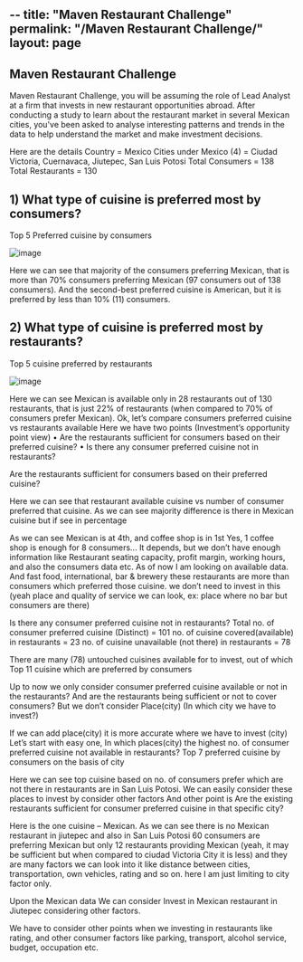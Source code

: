 --
title: "Maven Restaurant Challenge"
permalink: "/Maven Restaurant Challenge/"
layout: page
---


 ## Maven Restaurant Challenge

Maven Restaurant Challenge, you will be assuming the role of Lead Analyst at a firm that invests in new restaurant opportunities abroad. After conducting a study to learn about the restaurant market in several Mexican cities, you've been asked to analyse interesting patterns and trends in the data to help understand the market and make investment decisions.

Here are the details 
Country = Mexico
Cities under Mexico (4) = Ciudad Victoria, Cuernavaca, Jiutepec, San Luis Potosi
Total Consumers = 138
Total Restaurants = 130

## 1) What type of cuisine is preferred most by consumers?

Top 5 Preferred cuisine by consumers
 
![image](https://user-images.githubusercontent.com/92777166/137974815-668c1a19-a872-424f-bbb6-96f041e269d4.png)






Here we can see that majority of the consumers preferring Mexican, that is more than 70% consumers preferring Mexican (97 consumers out of 138 consumers).
And the second-best preferred cuisine is American, but it is preferred by less than 10% (11) consumers. 

## 2) What type of cuisine is preferred most by restaurants?
Top 5 cuisine preferred by restaurants
 
![image](https://user-images.githubusercontent.com/92777166/137974849-9eb5e6af-3071-443e-a5a8-8633b7ecabcf.png)

Here we can see Mexican is available only in 28 restaurants out of 130 restaurants, that is just 22% of restaurants (when compared to 70% of consumers prefer Mexican).
Ok, let’s compare consumers preferred cuisine vs restaurants available 
Here we have two points (Investment’s opportunity point view)
•	Are the restaurants sufficient for consumers based on their preferred cuisine?
•	Is there any consumer preferred cuisine not in restaurants?




Are the restaurants sufficient for consumers based on their preferred cuisine?
 
Here we can see that restaurant available cuisine vs number of consumer preferred that cuisine.
As we can see majority difference is there in Mexican cuisine but if see in percentage

 
As we can see Mexican is at 4th, and coffee shop is in 1st 
Yes, 1 coffee shop is enough for 8 consumers... 
It depends, but we don’t have enough information like Restaurant seating capacity, profit margin, working hours, and also the consumers data etc. As of now I am looking on available data.
And fast food, international, bar & brewery these restaurants are more than consumers which preferred those cuisine. we don’t need to invest in this (yeah place and quality of service we can look, ex: place where no bar but consumers are there)

Is there any consumer preferred cuisine not in restaurants?
Total no. of consumer preferred cuisine (Distinct)    = 101
no. of cuisine covered(available) in restaurants         = 23
no. of cuisine unavailable (not there) in restaurants = 78







There are many (78) untouched cuisines available for to invest, out of which Top 11 cuisine which are preferred by consumers
 

Up to now we only consider consumer preferred cuisine available or not in the restaurants? And are the restaurants being sufficient or not to cover consumers? But we don’t consider Place(city) (In which city we have to invest?)
	

If we can add place(city) it is more accurate where we have to invest (city)
Let’s start with easy one, 
In which places(city) the highest no. of consumer preferred cuisine not available in restaurants?
Top 7 preferred cuisine by consumers on the basis of city
 
Here we can see top cuisine based on no. of consumers prefer which are not there in restaurants are in San Luis Potosi.
We can easily consider these places to invest by consider other factors 
And other point is
Are the existing restaurants sufficient for consumer preferred cuisine in that specific city?
 


Here is the one cuisine – Mexican.
As we can see there is no Mexican restaurant in jiutepec and also in San Luis Potosi 60 consumers are preferring Mexican but only 12 restaurants providing Mexican (yeah, it may be sufficient but when compared to ciudad Victoria City it is less) and they are many factors we can look into it like distance between cities, transportation, own vehicles, rating and so on. here I am just limiting to city factor only.

Upon the Mexican data
We can consider Invest in Mexican restaurant in Jiutepec considering other factors.


We have to consider other points when we investing in restaurants like rating, and other consumer factors like parking, transport, alcohol service, budget, occupation etc.







